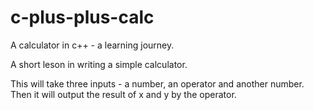c-plus-plus-calc
================

A calculator in c++ - a learning journey. 

A short leson in writing a simple calculator. 

This will take three inputs - a number, an operator and another number. Then it will output the result of x and y by the operator. 
